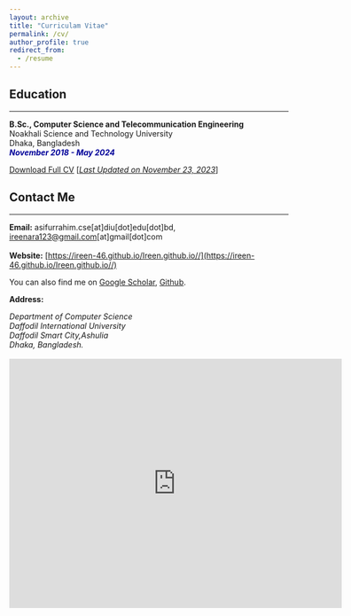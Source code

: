 ```yaml
---
layout: archive
title: "Curriculam Vitae"
permalink: /cv/
author_profile: true
redirect_from:
  - /resume
---
```


## Education 
-------------
<b>B.Sc., Computer Science and Telecommunication Engineering</b><br />
Noakhali Science and Technology University<br />
Dhaka, Bangladesh<br />
<i style='color:#000099;'>**November 2018 - May 2024**</i>



[Download Full CV](https://annoy180104109.github.io/asifur-rahim.github.io/files/Academic_CV_Annoy.pdf) [<ins>*Last Updated on November 23, 2023*</ins>]

## Contact Me
-------------

**Email:** asifurrahim.cse[at]diu[dot]edu[dot]bd, ireenara123@gmail.com[at]gmail[dot]com<br /> 
 <br /> 
**Website:** [https://ireen-46.github.io/Ireen.github.io//](https://ireen-46.github.io/Ireen.github.io//) <br />

You can also find me on [Google Scholar](https://scholar.google.com/citations?user=NJeAzDcAAAAJ&hl=en), [Github](https://github.com/Ireen-46).


**Address:**
<address>
Department of Computer Science <br /> 
Daffodil International University <br /> 
Daffodil Smart City,Ashulia <br />
Dhaka, Bangladesh. <br /> 
</address> 
<br /> 
<iframe src="https://www.google.com/maps/embed?pb=!1m14!1m8!1m3!1d29187.16159450864!2d90.320302!3d23.875601!3m2!1i1024!2i768!4f13.1!3m3!1m2!1s0x3755c23dd12bbc75%3A0x313d214552eabe56!2sDaffodil%20Smart%20City!5e0!3m2!1sen!2sbd!4v1693576919002!5m2!1sen!2sbd" width="600" height="450" style="border:0;" allowfullscreen="" loading="lazy" referrerpolicy="no-referrer-when-downgrade"></iframe>